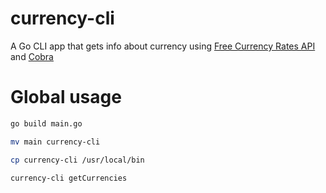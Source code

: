 # currency-cli

A Go CLI app that gets info about currency using [Free Currency Rates API](https://github.com/fawazahmed0/currency-api) and [Cobra](https://github.com/spf13/cobra)

# Global usage

```bash
go build main.go

mv main currency-cli

cp currency-cli /usr/local/bin

currency-cli getCurrencies
```
